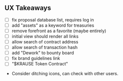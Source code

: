 ## UX Takeaways

- [ ] fix proposal database list, requires log in
- [ ] add "assets" as a keyword for treasuries
- [ ] remove forefront as a favorite (maybe entirely)
- [ ] initial view should render all links
- [ ] allow search of contract address
- [ ] allow search of transaction hash
- [ ] add "Dework" to bounty board
- [ ] fix brand guidelines link
- [ ] "$KRAUSE Token Contract"
- Consider ditching icons, can check with other users.
